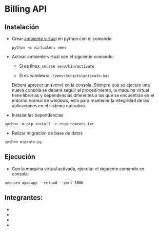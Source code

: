 

# Billing API

## Instalación

- Crear [ambiente virtual](https://docs.python.org/es/3/tutorial/venv.html) en python con el comando

    `python -m virtualenv venv`

- Activar ambiente virtual con el siguiente comando:

    - Si es linux:
    `source venv/bin/activate`

    - Si es windows:
    `.\venv\Scripts\activate.bat`

    Deberá aprecer un (venv) en la consola. Siempre que se ejecute una nueva consola se deberá seguir el procedimiento, la maquina virtual tiene librerías y dependencias diferentes a las que se encuentran en el entorno normal de windows, esto para mantener la integridad de las aplicaciones en el sistema operativo.

- Instalar las dependencias

`python -m pip install -r requirements.txt`

- Relizar migracíón de base de datos

`python migrate.py`

## Ejecución

- Con la maquina virtual activada, ejecutar el siguiente comando en consola:

`uvicorn app:app --reload --port 5000`

## Integrantes:

-
-
-
-

